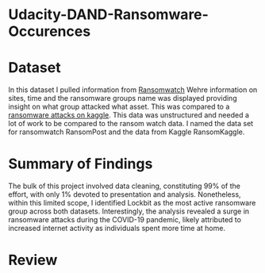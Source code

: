 # Udacity-DAND-Ransomware-Occurences

# Dataset
In this dataset I pulled information from [Ransomwatch](https://ransomwatch.telemetry.ltd/#/recentposts) Wehre information on sites, time and the ransomware groups name was displayed providing insight on what group attacked what asset. This was compared to a [ransomware attacks on kaggle](https://www.kaggle.com/datasets/joebeachcapital/ransomware-attacks). This data was unstructured and needed a lot of work to be compared to the ransom watch data. I named the data set for ransomwatch RansomPost and the data from Kaggle RansomKaggle. 

# Summary of Findings
The bulk of this project involved data cleaning, constituting 99% of the effort, with only 1% devoted to presentation and analysis. Nonetheless, within this limited scope, I identified Lockbit as the most active ransomware group across both datasets. Interestingly, the analysis revealed a surge in ransomware attacks during the COVID-19 pandemic, likely attributed to increased internet activity as individuals spent more time at home.

# Review
